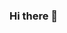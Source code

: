 ### Hi there 👋



<!--
** gabyallen / gabyallen **是一个_special_✨存储库，因为其`README.md`（此文件）出现在您的GitHub个人资料中。
先隐藏显示的主题模式
[！[Anurag的github统计信息]（https://github-readme-stats.vercel.app/api?username=gabyallen）]（https://github.com/anuraghazra/github-readme-stats）

Here are some ideas to get you started:

- 🔭 I’m currently working on ...
- 🌱 I’m currently learning ...
- 👯 I’m looking to collaborate on ...
- 🤔 I’m looking for help with ...
- 💬 Ask me about ...
- 📫 How to reach me: ...
- 😄 Pronouns: ...
- ⚡ Fun fact: ...
-->

